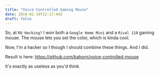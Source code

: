 ```yaml
---
title: "Voice Controlled Gaming Mouse"
date: 2019-02-19T12:17:44Z
draft: false
---
```


So, at `RU Hacking?` I won both a `Google Home Mini` and a `Rival 110` gaming
mouse. The mouse lets you set the color, which is kinda cool.

Now, I'm a hacker so I though I should combine these things. And I did.

Result is here: https://github.com/bahorn/voice-controlled-mouse

It's exactly as useless as you'd think.

<script type="text/javascript" src="/js/speed-project.js"></script>
<script type="text/javascript">if (FATLab_SpeedProject) {FATLab_SpeedProject.Values.Format='normal'; FATLab_SpeedProject.Values.TimeSpent=240; FATLab_SpeedProject.Make();}</script>
